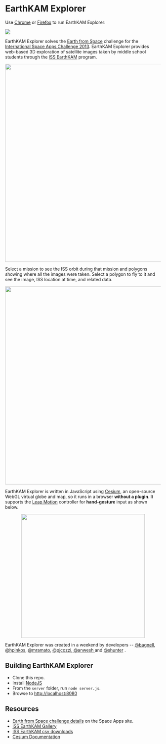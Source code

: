 EarthKAM Explorer
=================

Use <a href="http://www.google.com/chrome/" target="_blank">Chrome</a> or <a href="http://www.mozilla.org/en-US/firefox/new/" target="_blank">Firefox</a> to run EarthKAM Explorer:

<a href="http://cesiumspaceapp.cloudapp.net/" target="_blank"><img src="doc/run.png" /></a>

EarthKAM Explorer solves the <a href="http://spaceappschallenge.org/challenge/earth-from-space/" target="_blank">Earth from Space</a> challenge for the <a href="http://spaceappschallenge.org/" target="_blank">International Space Apps Challenge 2013</a>.  EarthKAM Explorer provides web-based 3D exploration of satellite images taken by middle school students through the <a href="https://earthkam.ucsd.edu/" target="_blank">ISS EarthKAM</a> program.

<p align="center">
<img src="doc/iss1.jpg" width="640" />
</p>

Select a mission to see the ISS orbit during that mission and polygons showing where all the images were taken.  Select a polygon to fly to it and see the image, ISS location at time, and related data.

<p align="center">
<img src="doc/iss2.jpg" width="640" />
</p>

EarthKAM Explorer is written in JavaScript using <a href="http://cesium.agi.com/" target="_blank">Cesium</a>, an open-source WebGL virtual globe and map, so it runs in a browser <strong>without a plugin</strong>.  It supports the <a href="https://www.leapmotion.com/" target="_blank">Leap Motion</a> controller for <strong>hand-gesture</strong> input as shown below.

<p align="center">
<img src="doc/leapmotion.jpg" width="400" />
</p>

EarthKAM Explorer was created in a weekend by developers -- <a href="https://github.com/bagnell" target="_blank">@bagnell</a>, <a href="https://github.com/hpinkos" target="_blank">@hpinkos</a>, <a href="https://twitter.com/matt_amato" target="_blank">@mramato</a>, <a href="https://twitter.com/pjcozzi" target="_blank">@pjcozzi</a>,<a href="https://github.com/anweshdbest"> @anwesh </a> and <a href="https://github.com/shunter" target="_blank">@shunter</a> .

<p align="center">

</p>

Building EarthKAM Explorer
--------------------------
* Clone this repo.
* Install [NodeJS](http://nodejs.org/)
* From the `server` folder, run `node server.js`.
* Browse to [http://localhost:8080](http://localhost:8080)

Resources
---------
* [Earth from Space challenge details](http://spaceappschallenge.org/challenge/earth-from-space/) on the Space Apps site.
* [ISS EarthKAM Gallery](http://images.earthkam.ucsd.edu/main.php)
* [ISS EarthKAM csv downloads](https://earthkam.ucsd.edu/ek-images/data)
* [Cesium Documentation](http://cesium.agi.com/Cesium/Build/Documentation/)
